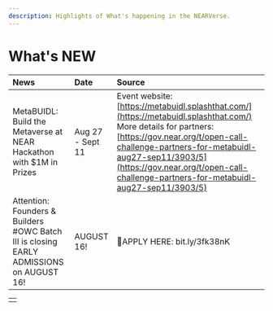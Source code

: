 ```yaml
---
description: Highlights of What's happening in the NEARVerse.
---
```


# What's NEW



| News | Date | Source |
| :--- | :--- | :--- |
| MetaBUIDL: Build the Metaverse at NEAR Hackathon with $1M in Prizes | Aug 27 - Sept 11 | Event website: [https://metabuidl.splashthat.com/](https://metabuidl.splashthat.com/) More details for partners: [https://gov.near.org/t/open-call-challenge-partners-for-metabuidl-aug27-sep11/3903/5](https://gov.near.org/t/open-call-challenge-partners-for-metabuidl-aug27-sep11/3903/5) |
| Attention: Founders & Builders \#OWC Batch III is closing EARLY ADMISSIONS on AUGUST 16! | AUGUST 16! | 📱APPLY HERE: bit.ly/3fk38nK |

|  |
| :--- |
|  |


